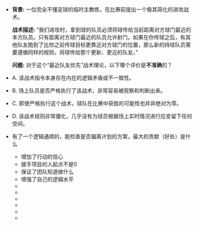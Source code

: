 - **背景:** 一位完全不懂足球的临时主教练，在比赛前提出一个极其简化的进攻战术。
  
  **战术描述:** “我们进攻时，拿到球的队员必须将球传给当前距离对方球门最近的本方队员。只有距离对方球门最近的队员允许射门。如果在你传球之后，有其他队友跑到了比你之前传球目标更靠近对方球门的位置，那么新的持球队员需要遵循同样的规则，将球传给那个更新、更近的队友。”
  
  **问题:** 对于这个“最近队友优先”战术理论，以下哪个评价是**不准确**的？
- A. 该战术指令本身存在内在的逻辑矛盾或不一致性。
- B. 场上队员是否严格执行了该战术，非常容易被观察和判断出来。
- C. 即使严格执行这个战术，球队在比赛中获胜的可能性也并非绝对为零。
- D. 该战术规则非常僵化，几乎没有为球员根据场上实时情况进行应变留下任何空间。
- 有了一个逻辑通顺的，能检查是否偏离计划的方案，最大的贡献（好处）是什么
	- 增加了行动的信心
	- 接手项目的人起点不是0
	- 保证了团队知道做什么
	- 增强了自己的逻辑水平
	-
	-
	-
	-
	-
	-